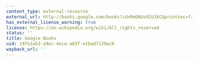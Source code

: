 ```yaml
---
content_type: external-resource
external_url: http://books.google.com/books?id=MeDAUv91U1kC&printsec=frontcover&d
has_external_license_warning: true
license: https://en.wikipedia.org/wiki/All_rights_reserved
status: ''
title: Google Books
uid: 197a1a53-a9ec-4ece-a83f-e1bad7139ac6
wayback_url: ''
---
```

